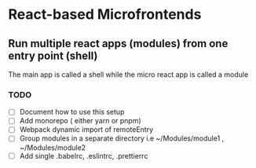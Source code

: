 # React-based Microfrontends
## Run multiple react apps (modules) from one entry point (shell)

The main app is called a shell while the micro react app is called a module

### TODO
- [ ] Document how to use this setup
- [ ] Add monorepo ( either yarn or pnpm)
- [ ] Webpack dynamic import of remoteEntry
- [ ] Group modules in a separate directory i.e ~/Modules/module1 , ~/Modules/module2
- [ ] Add single .babelrc, .eslintrc, .prettierrc
